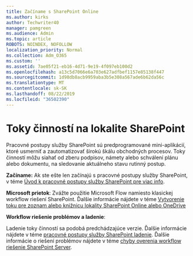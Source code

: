 ```yaml
---
title: Začíname s SharePoint Online
ms.author: kirks
author: Techwriter40
manager: pamgreen
ms.audience: Admin
ms.topic: article
ROBOTS: NOINDEX, NOFOLLOW
localization_priority: Normal
ms.collection: Adm_O365
ms.custom: ''
ms.assetid: 7ae05f21-eb16-4d71-9e19-4f097eb100d2
ms.openlocfilehash: a13c5d7066e6a703e627adfbef1157e85138f447
ms.sourcegitcommit: 1d98db8acb9959aba3b5e308a567ade6b62da56c
ms.translationtype: MT
ms.contentlocale: sk-SK
ms.lasthandoff: 08/22/2019
ms.locfileid: "36502390"
---
```

# <a name="workflows-in-sharepoint"></a>Toky činností na lokalite SharePoint

Pracovné postupy služby SharePoint sú predprogramované mini-aplikácií, ktoré usmerniť a zautomatizovať širokú škálu obchodných procesov. Toky činností môžu siahať od zberu podpisov, námety alebo schválení plánu alebo dokumentu, na sledovanie aktuálneho stavu rutinný postup.

**Začíname:** Ak ste ešte len začínajú s pracovné postupy služby SharePoint, v téme [Úvod k pracovné postupy služby SharePoint pre viac info](https://support.office.com/article/introduction-to-sharepoint-workflow-07982276-54e8-4e17-8699-5056eff4d9e3).

**Microsoft prietok**: Zvážte použitie Microsoft Flow namiesto klasickej workflow riešení SharePoint. Ďalšie informácie nájdete v téme [Vytvorenie toku pre zoznam alebo knižnicu lokality SharePoint Online alebo OneDrive](https://support.office.com/article/create-a-flow-for-a-list-or-library-in-sharepoint-online-or-onedrive-for-business-a9c3e03b-0654-46af-a254-20252e580d01)

**Workflow riešenie problémov a ladenie**:

Ladenie toky činností sa podobá predchádzajúce verzie. Ďalšie informácie nájdete v téme [pracovné postupy služby SharePoint ladenie](https://docs.microsoft.com/sharepoint/dev/general-development/debugging-sharepoint-server-workflows). Ďalšie informácie o riešení problémov nájdete v téme [chyby overenia workflow riešenie SharePoint Server](https://docs.microsoft.com/sharepoint/dev/general-development/troubleshooting-sharepoint-server-workflow-validation-errors-in-visio).

